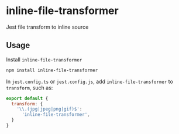 # inline-file-transformer

Jest file transform to inline source

## Usage

Install `inline-file-transformer`

```bash
npm install inline-file-transformer
```

In `jest.config.ts` or `jest.config.js`, add `inline-file-transformer` to `transform`, such as:

```js
export default {
  transform: {
    '\\.(jpg|jpeg|png|gif)$':
      'inline-file-transformer',
  }
}
```
